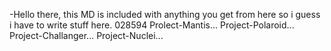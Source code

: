 -Hello there, this MD is included with anything you get from here so  i guess i have to write stuff here.
028594
Prolect-Mantis...
Project-Polaroid...
Project-Challanger...
Project-Nuclei...
